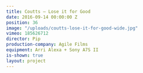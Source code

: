```yaml
---
title: Coutts — Lose it for Good
date: 2016-09-14 00:00:00 Z
position: 36
image: "/uploads/coutts-lose-it-for-good-wide.jpg"
vimeo: 185626712
director: Pip
production-company: Agile Films
equipment: Arri Alexa + Sony A7S II
is-shown: true
layout: project
---
```


